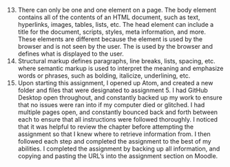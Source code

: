 13. There can only be one <head> and one <body> element on a page. The body element contains all of the contents of an HTML document, such as text, hyperlinks, images, tables, lists, etc. The head element can include a title for the document, scripts, styles, meta information, and more. These elements are different because the <head> element is used by the browser and is not seen by the user. The <body> is used by the browser and defines what is displayed to the user.
14. Structural markup defines paragraphs, line breaks, lists, spacing, etc. where semantic markup is used to interpret the meaning and emphasize words or phrases, such as bolding, italicize, underlining, etc.
15. Upon starting this assignment, I opened up Atom, and created a new folder and files that were designated to assignment 5. I had GitHub Desktop open throughout, and constantly backed up my work to ensure that no issues were ran into if my computer died or glitched. I had multiple pages open, and constantly bounced back and forth between each to ensure that all instructions were followed thoroughly. I noticed that it was helpful to review the chapter before attempting the assignment so that I knew where to retrieve information from. I then followed each step and completed the assignment to the best of my abilities. I completed the assignment by backing up all information, and copying and pasting the URL’s into the assignment section on Moodle.
